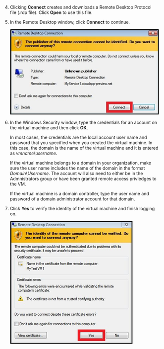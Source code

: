 <properties services="virtual-machines" title="How to Log on to a Virtual Machine Running Windows Server" authors="cynthn" solutions="" manager="timlt" editor="tysonn" />

4. Clicking **Connect** creates and downloads a Remote Desktop Protocol file (.rdp file). Click **Open** to use this file.

5. In the Remote Desktop window, click **Connect** to continue.

	![Continue with connecting](./media/virtual-machines-log-on-win-server/connectpublisher.png)

6. In the Windows Security window, type the credentials for an account on the virtual machine and then click **OK**.

 	In most cases, the credentials are the local account user name and password that you specified when you created the virtual machine. In this case, the domain is the name of the virtual machine and it is entered as *vmname*&#92;*username*.  
	
	If the virtual machine belongs to a domain in your organization, make sure the user name includes the name of the domain in the format *Domain*&#92;*Username*. The account will also need to either be in the Admnistrators group or have been granted remote access privledges to the VM.
	
	If the virtual machine is a domain controller, type the user name and password of a domain administrator account for that domain.

7.	Click **Yes** to verify the identity of the virtual machine and finish logging on.

	![Verify the identity of the machine](./media/virtual-machines-log-on-win-server/connectverify.png)

